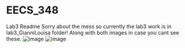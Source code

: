 # EECS_348
Lab3 Readme
Sorry about the mess so currently the lab3 work is in lab3_GianniLouisa folder! Along with both images in case you cant see these.
![image](https://user-images.githubusercontent.com/99772264/218296907-12a5ea62-968b-4bce-a6ff-57ed332f2286.png)
![image](https://user-images.githubusercontent.com/99772264/218296898-d5e06a9f-09ea-4ff4-99df-c60faac19ecd.png)
